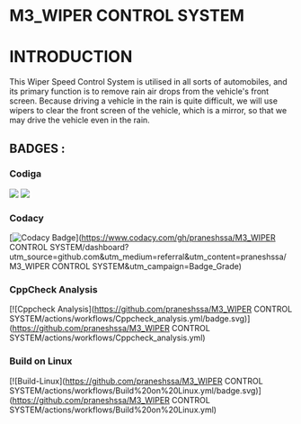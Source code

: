 # M3_WIPER CONTROL SYSTEM


# INTRODUCTION

This Wiper Speed Control System is utilised in all sorts of automobiles, and its primary function is to remove rain air drops from the vehicle's front screen. Because driving a vehicle in the rain is quite difficult, we will use wipers to clear the front screen of the vehicle, which is a mirror, so that we may drive the vehicle even in the rain.

## BADGES :
### Codiga
![](https://api.codiga.io/project/33342/score/svg)
![](https://api.codiga.io/project/33342/status/svg)
### Codacy
[![Codacy Badge](https://app.codacy.com/project/badge/Grade/ab1e1ea9f7d4429ca2bfd02a533579e7)](https://www.codacy.com/gh/praneshssa/M3_WIPER CONTROL SYSTEM/dashboard?utm_source=github.com&amp;utm_medium=referral&amp;utm_content=praneshssa/M3_WIPER CONTROL SYSTEM&amp;utm_campaign=Badge_Grade)
### CppCheck Analysis
[![Cppcheck Analysis](https://github.com/praneshssa/M3_WIPER CONTROL SYSTEM/actions/workflows/Cppcheck_analysis.yml/badge.svg)](https://github.com/praneshssa/M3_WIPER CONTROL SYSTEM/actions/workflows/Cppcheck_analysis.yml)
### Build on Linux
[![Build-Linux](https://github.com/praneshssa/M3_WIPER CONTROL SYSTEM/actions/workflows/Build%20on%20Linux.yml/badge.svg)](https://github.com/praneshssa/M3_WIPER CONTROL SYSTEM/actions/workflows/Build%20on%20Linux.yml)
